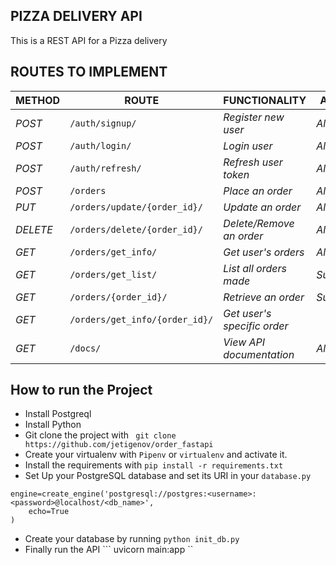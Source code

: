 ## PIZZA DELIVERY API
This is a REST API for a Pizza delivery


## ROUTES TO IMPLEMENT
| METHOD | ROUTE | FUNCTIONALITY |ACCESS|
| ------- | ----- | ------------- | ------------- |
| *POST* | ```/auth/signup/``` | _Register new user_| _All users_|
| *POST* | ```/auth/login/``` | _Login user_|_All users_|
| *POST* | ```/auth/refresh/``` | _Refresh user token_|_All users_|
| *POST* | ```/orders``` | _Place an order_|_All users_|
| *PUT* | ```/orders/update/{order_id}/``` | _Update an order_|_All users_|
| *DELETE* | ```/orders/delete/{order_id}/``` | _Delete/Remove an order_ |_All users_|
| *GET* | ```/orders/get_info/``` | _Get user's orders_|_All users_|
| *GET* | ```/orders/get_list/``` | _List all orders made_|_Superuser_|
| *GET* | ```/orders/{order_id}/``` | _Retrieve an order_|_Superuser_|
| *GET* | ```/orders/get_info/{order_id}/``` | _Get user's specific order_|
| *GET* | ```/docs/``` | _View API documentation_|_All users_|

## How to run the Project
- Install Postgreql
- Install Python
- Git clone the project with ``` git clone https://github.com/jetigenov/order_fastapi```
- Create your virtualenv with `Pipenv` or `virtualenv` and activate it.
- Install the requirements with ``` pip install -r requirements.txt ```
- Set Up your PostgreSQL database and set its URI in your ```database.py```
```
engine=create_engine('postgresql://postgres:<username>:<password>@localhost/<db_name>',
    echo=True
)
```

- Create your database by running ``` python init_db.py ```
- Finally run the API
``` uvicorn main:app ``
